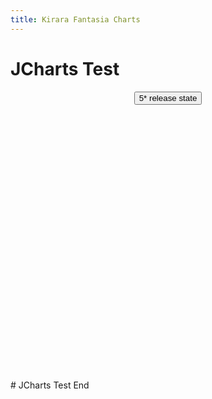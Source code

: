```yaml
---
title: Kirara Fantasia Charts
---
```


# JCharts Test
<script src="https://cdnjs.cloudflare.com/ajax/libs/Chart.js/2.9.3/Chart.min.js"></script>
<script src="assets/js/KiraraStats.js"></script>
<div style="text-align:center">
	<button id="button1">5* release state</button>
</div>
<div style="width: 100%; height: 400px; margin: 20px auto;">
	<canvas id="myChart"></canvas>
</div>
# JCharts Test End